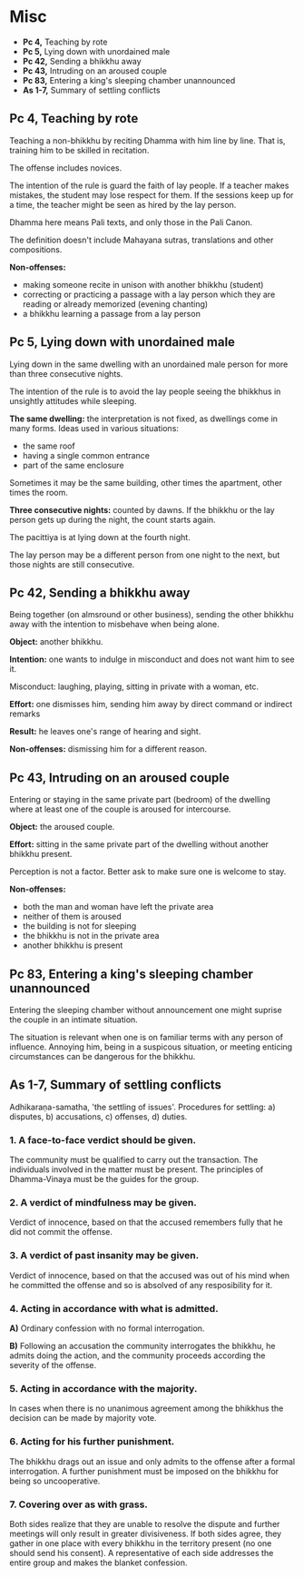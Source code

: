 # Misc

-   **Pc 4,** Teaching by rote
-   **Pc 5,** Lying down with unordained male
-   **Pc 42,** Sending a bhikkhu away
-   **Pc 43,** Intruding on an aroused couple
-   **Pc 83,** Entering a king's sleeping chamber unannounced
-   **As 1-7,** Summary of settling conflicts

## Pc 4, Teaching by rote

<!-- latex
\begin{multicols}{2}
-->

Teaching a non-bhikkhu by reciting Dhamma with him line by line. That
is, training him to be skilled in recitation.

The offense includes novices.

The intention of the rule is guard the faith of lay people. If a teacher
makes mistakes, the student may lose respect for them. If the sessions
keep up for a time, the teacher might be seen as hired by the lay
person.

Dhamma here means Pali texts, and only those in the Pali Canon.

The definition doesn't include Mahayana sutras, translations and other
compositions.

**Non-offenses:**

-   making someone recite in unison with another bhikkhu (student)
-   correcting or practicing a passage with a lay person which they are
    reading or already memorized (evening chanting)
-   a bhikkhu learning a passage from a lay person

<!-- latex
\end{multicols}
-->

## Pc 5, Lying down with unordained male

<!-- latex
\begin{multicols}{2}
-->

Lying down in the same dwelling with an unordained male person for more
than three consecutive nights.

The intention of the rule is to avoid the lay people seeing the bhikkhus
in unsightly attitudes while sleeping.

**The same dwelling:** the interpretation is not fixed, as dwellings
come in many forms. Ideas used in various situations:

-   the same roof
-   having a single common entrance
-   part of the same enclosure

Sometimes it may be the same building, other times the apartment, other
times the room.

**Three consecutive nights:** counted by dawns. If the bhikkhu or the
lay person gets up during the night, the count starts again.

The pacittiya is at lying down at the fourth night.

The lay person may be a different person from one night to the next, but
those nights are still consecutive.

<!-- latex
\end{multicols}
-->

## Pc 42, Sending a bhikkhu away

<!-- latex
\begin{multicols}{2}
-->

Being together (on almsround or other business), sending the other
bhikkhu away with the intention to misbehave when being alone.

**Object:** another bhikkhu.

**Intention:** one wants to indulge in misconduct and does not want him
to see it.

Misconduct: laughing, playing, sitting in private with a woman, etc.

**Effort:** one dismisses him, sending him away by direct command or
indirect remarks

**Result:** he leaves one's range of hearing and sight.

**Non-offenses:** dismissing him for a different reason.

<!-- latex
\end{multicols}
-->

## Pc 43, Intruding on an aroused couple

<!-- latex
\begin{multicols}{2}
-->

Entering or staying in the same private part (bedroom) of the dwelling
where at least one of the couple is aroused for intercourse.

**Object:** the aroused couple.

**Effort:** sitting in the same private part of the dwelling without
another bhikkhu present.

Perception is not a factor. Better ask to make sure one is welcome to
stay.

<!-- latex
\columnbreak
-->

**Non-offenses:**

-   both the man and woman have left the private area
-   neither of them is aroused
-   the building is not for sleeping
-   the bhikkhu is not in the private area
-   another bhikkhu is present

<!-- latex
\end{multicols}
-->

## Pc 83, Entering a king's sleeping chamber unannounced

Entering the sleeping chamber without announcement one might suprise the
couple in an intimate situation.

The situation is relevant when one is on familiar terms with any person
of influence. Annoying him, being in a suspicous situation, or meeting
enticing circumstances can be dangerous for the bhikkhu.

## As 1-7, Summary of settling conflicts

Adhikaraṇa-samatha, 'the settling of issues'. Procedures for settling:
a) disputes, b) accusations, c) offenses, d) duties.

### 1. A face-to-face verdict should be given.

The community must be qualified to carry out the transaction. The
individuals involved in the matter must be present. The principles of
Dhamma-Vinaya must be the guides for the group.

### 2. A verdict of mindfulness may be given.

Verdict of innocence, based on that the accused remembers fully that he
did not commit the offense.

### 3. A verdict of past insanity may be given.

Verdict of innocence, based on that the accused was out of his mind when
he committed the offense and so is absolved of any resposibility for it.

<!-- latex
\clearpage
-->

### 4. Acting in accordance with what is admitted.

**A)** Ordinary confession with no formal interrogation.

**B)** Following an accusation the community interrogates the bhikkhu,
he admits doing the action, and the community proceeds according the
severity of the offense.

### 5. Acting in accordance with the majority.

In cases when there is no unanimous agreement among the bhikkhus the
decision can be made by majority vote.

### 6. Acting for his further punishment.

The bhikkhu drags out an issue and only admits to the offense after a
formal interrogation. A further punishment must be imposed on the
bhikkhu for being so uncooperative.

### 7. Covering over as with grass.

Both sides realize that they are unable to resolve the dispute and
further meetings will only result in greater divisiveness. If both sides
agree, they gather in one place with every bhikkhu in the territory
present (no one should send his consent). A representative of each side
addresses the entire group and makes the blanket confession.

